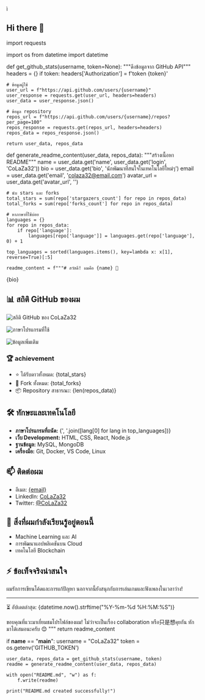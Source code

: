 ì 
## Hi there 👋

<!--
**CoLaZa32/CoLaZa32** is a ✨ _special_ ✨ repository because its `README.md` (this file) appears on your GitHub profile.

Here are some ideas to get you started:

- 🔭 I’m currently working on ...
- 🌱 I’m currently learning ...
- 👯 I’m looking to collaborate on ...
- 🤔 I’m looking for help with ...
- 💬 Ask me about ...
- 📫 How to reach me: ...
- 😄 Pronouns: ...
- ⚡ Fun fact: ...
-->import requests
import os
from datetime import datetime

def get_github_stats(username, token=None):
    """ดึงข้อมูลจาก GitHub API"""
    headers = {}
    if token:
        headers['Authorization'] = f'token {token}'
    
    # ข้อมูลผู้ใช้
    user_url = f"https://api.github.com/users/{username}"
    user_response = requests.get(user_url, headers=headers)
    user_data = user_response.json()
    
    # ข้อมูล repository
    repos_url = f"https://api.github.com/users/{username}/repos?per_page=100"
    repos_response = requests.get(repos_url, headers=headers)
    repos_data = repos_response.json()
    
    return user_data, repos_data

def generate_readme_content(user_data, repos_data):
    """สร้างเนื้อหา README"""
    name = user_data.get('name', user_data.get('login', 'CoLaZa32'))
    bio = user_data.get('bio', 'นักพัฒนาที่สนใจในเทคโนโลยีใหม่ๆ')
    email = user_data.get('email', 'colaza32@email.com')
    avatar_url = user_data.get('avatar_url', '')
    
    # นับ stars และ forks
    total_stars = sum(repo['stargazers_count'] for repo in repos_data)
    total_forks = sum(repo['forks_count'] for repo in repos_data)
    
    # หาภาษาที่ใช้บ่อย
    languages = {}
    for repo in repos_data:
        if repo['language']:
            languages[repo['language']] = languages.get(repo['language'], 0) + 1
    
    top_languages = sorted(languages.items(), key=lambda x: x[1], reverse=True)[:5]
    
    readme_content = f"""# สวัสดี! ผมคือ {name} 👋

{bio}

## 📊 สถิติ GitHub ของผม

![สถิติ GitHub ของ CoLaZa32](https://github-readme-stats.vercel.app/api?username=CoLaZa32&show_icons=true&theme=radical)

![ภาษาโปรแกรมที่ใช้](https://github-readme-stats.vercel.app/api/top-langs/?username=CoLaZa32&layout=compact&theme=radical)

![ข้อมูลเพิ่มเติม](https://github-profile-summary-cards.vercel.app/api/cards/profile-details?username=CoLaZa32&theme=radical)

### 🏆 achievement
- ⭐ ได้รับดาวทั้งหมด: {total_stars}
- 🍴 Fork ทั้งหมด: {total_forks}
- 📦 Repository สาธารณะ: {len(repos_data)}

## 🛠️ ทักษะและเทคโนโลยี

- **ภาษาโปรแกรมที่ถนัด:** {', '.join([lang[0] for lang in top_languages])}
- **เว็บ Development:** HTML, CSS, React, Node.js
- **ฐานข้อมูล:** MySQL, MongoDB
- **เครื่องมือ:** Git, Docker, VS Code, Linux

## 📫 ติดต่อผม

- อีเมล: [{email}](mailto:{email})
- LinkedIn: [CoLaZa32](https://linkedin.com/in/colaza32)
- Twitter: [@CoLaZa32](https://twitter.com/colaza32)

## 🌱 สิ่งที่ผมกำลังเรียนรู้อยู่ตอนนี้

- Machine Learning และ AI
- การพัฒนาแอปพลิเคชันบน Cloud
- เทคโนโลยี Blockchain

## ⚡ ข้อเท็จจริงน่าสนใจ

ผมรักการเขียนโค้ดและการแก้ปัญหา นอกจากนี้ยังสนุกกับการเล่นเกมและฟังเพลงในเวลาว่าง!

---

⏳ อัปเดตล่าสุด: {datetime.now().strftime("%Y-%m-%d %H:%M:%S")}

ขอบคุณที่แวะมาเยี่ยมชมโปรไฟล์ของผม! ไม่ว่าจะเป็นเรื่อง collaboration หรือ只是想คุยกัน ทักมาได้เสมอนะครับ 😊
"""
    return readme_content

if __name__ == "__main__":
    username = "CoLaZa32"
    token = os.getenv('GITHUB_TOKEN')
    
    user_data, repos_data = get_github_stats(username, token)
    readme = generate_readme_content(user_data, repos_data)
    
    with open("README.md", "w") as f:
        f.write(readme)
    
    print("README.md created successfully!")
